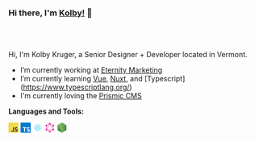 ### Hi there, I'm [Kolby!](https://kolbykruger.github.io) 👋

<br />
<br />

Hi, I'm Kolby Kruger, a Senior Designer + Developer located in Vermont.

- I’m currently working at [Eternity Marketing](https://eternitymarketing.com/)
- I’m currently learning [Vue](https://vuejs.org/), [Nuxt](https://nuxtjs.org/), and [Typescript] (https://www.typescriptlang.org/)
- I'm currently loving the [Prismic CMS](http://prismic.io/)

**Languages and Tools:**  

<code><img height="20" src="https://raw.githubusercontent.com/github/explore/80688e429a7d4ef2fca1e82350fe8e3517d3494d/topics/javascript/javascript.png"></code>
<code><img height="20" src="https://raw.githubusercontent.com/github/explore/80688e429a7d4ef2fca1e82350fe8e3517d3494d/topics/typescript/typescript.png"></code>
<code><img height="20" src="https://raw.githubusercontent.com/github/explore/80688e429a7d4ef2fca1e82350fe8e3517d3494d/topics/react/react.png"></code>
<code><img height="20" src="https://raw.githubusercontent.com/github/explore/5c058a388828bb5fde0bcafd4bc867b5bb3f26f3/topics/graphql/graphql.png"></code>
<code><img height="20" src="https://raw.githubusercontent.com/github/explore/80688e429a7d4ef2fca1e82350fe8e3517d3494d/topics/nodejs/nodejs.png"></code>    
